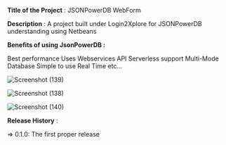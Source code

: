 **Title of the Project** : JSONPowerDB WebForm

**Description** : A project built under Login2Xplore for JSONPowerDB understanding using Netbeans

**Benefits of using JsonPowerDB :**

Best performance
Uses Webservices API
Serverless support
Multi-Mode Database
Simple to use 
Real Time
etc...

![Screenshot (139)](https://user-images.githubusercontent.com/85941578/126636818-90ede6e3-1d2f-493e-a87c-4dfc6c00e31d.png)

![Screenshot (138)](https://user-images.githubusercontent.com/85941578/126636826-0aaae694-a262-4e81-8833-1160b280fa9c.png)

![Screenshot (140)](https://user-images.githubusercontent.com/85941578/126636834-30840217-8f70-4300-96a0-9b9dd7fb33df.png)

**Release History** :

=> 0.1.0: The first proper release

